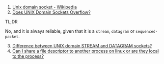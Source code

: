  1. [Unix domain socket - Wikipedia][1]
 2. [Does UNIX Domain Sockets Overflow?][2]
 
 TL;DR
 
 No, and it is always reliable, given that it is a `stream`, `datagram` or `sequenced-packet`.
 
 3. [Difference between UNIX domain STREAM and DATAGRAM sockets?][3]
 4. [Can I share a file descriptor to another process on linux or are they local to the process?][4]
 
[1]: https://en.wikipedia.org/wiki/Unix_domain_socket
[2]: https://unix.stackexchange.com/questions/283323/do-unix-domain-sockets-overflow
[3]: https://stackoverflow.com/questions/13953912/difference-between-unix-domain-stream-and-datagram-sockets
[4]: https://stackoverflow.com/questions/2358684/can-i-share-a-file-descriptor-to-another-process-on-linux-or-are-they-local-to-t

